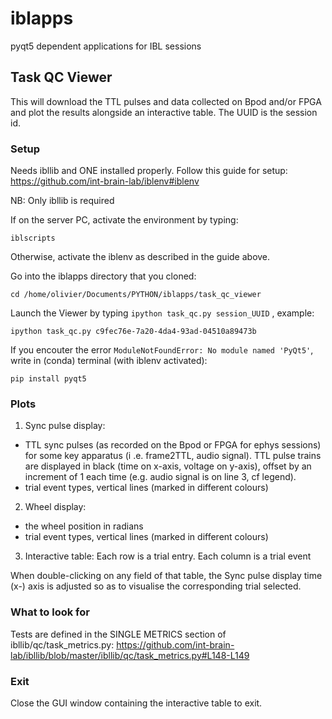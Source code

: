 # iblapps
pyqt5 dependent applications for IBL sessions

## Task QC Viewer
This will download the TTL pulses and data collected on Bpod and/or FPGA and plot the results
alongside an interactive table.
The UUID is the session id. 

### Setup
Needs ibllib and ONE installed properly. Follow this guide for setup: https://github.com/int-brain-lab/iblenv#iblenv

NB: Only ibllib is required

If on the server PC, activate the environment by typing:
```
iblscripts
```
Otherwise, activate the iblenv as described in the guide above.

Go into the iblapps directory that you cloned:
```
cd /home/olivier/Documents/PYTHON/iblapps/task_qc_viewer
```
Launch the Viewer by typing `ipython task_qc.py session_UUID` , example:
```
ipython task_qc.py c9fec76e-7a20-4da4-93ad-04510a89473b
```
If you encouter the error `ModuleNotFoundError: No module named 'PyQt5'`, write in (conda) terminal (with iblenv activated):
```
pip install pyqt5
```

### Plots
1) Sync pulse display:
- TTL sync pulses (as recorded on the Bpod or FPGA for ephys sessions) for some key apparatus (i
.e. frame2TTL, audio signal). TTL pulse trains are displayed in black (time on x-axis, voltage on y-axis), offset by an increment of 1 each time (e.g. audio signal is on line 3, cf legend).
- trial event types, vertical lines (marked in different colours)

2) Wheel display:
- the wheel position in radians
- trial event types, vertical lines (marked in different colours)

3) Interactive table:
Each row is a trial entry.  Each column is a trial event

When double-clicking on any field of that table, the Sync pulse display time (x-) axis is adjusted so as to visualise the corresponding trial selected.

### What to look for
Tests are defined in the SINGLE METRICS section of ibllib/qc/task_metrics.py: https://github.com/int-brain-lab/ibllib/blob/master/ibllib/qc/task_metrics.py#L148-L149

### Exit
Close the GUI window containing the interactive table to exit.
